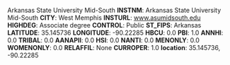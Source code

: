 
Arkansas State University Mid-South
**INSTNM**: Arkansas State University Mid-South
**CITY**: West Memphis
**INSTURL**: www.asumidsouth.edu
**HIGHDEG**: Associate degree
**CONTROL**: Public
**ST_FIPS**: Arkansas
**LATITUDE**: 35.145736
**LONGITUDE**: -90.22285
**HBCU**: 0.0
**PBI**: 1.0
**ANNHI**: 0.0
**TRIBAL**: 0.0
**AANAPII**: 0.0
**HSI**: 0.0
**NANTI**: 0.0
**MENONLY**: 0.0
**WOMENONLY**: 0.0
**RELAFFIL**: None
**CURROPER**: 1.0
**location**: 35.145736, -90.22285